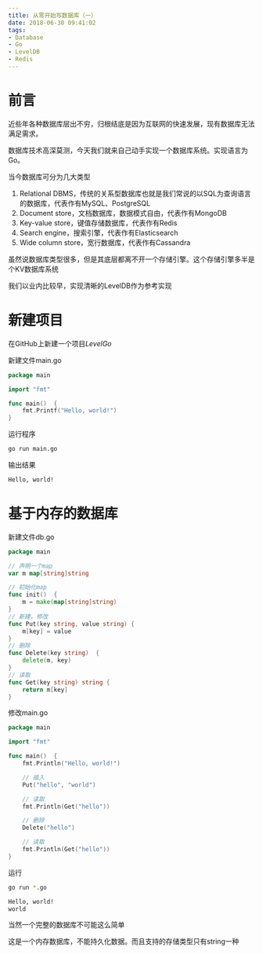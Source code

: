 ```yaml
---
title: 从零开始写数据库（一）
date: 2018-06-30 09:41:02
tags:
- Database
- Go
- LevelDB
- Redis
---
```


# 前言

近些年各种数据库层出不穷，归根结底是因为互联网的快速发展，现有数据库无法满足需求。

数据库技术高深莫测，今天我们就来自己动手实现一个数据库系统。实现语言为Go。

当今数据库可分为几大类型

1. Relational DBMS，传统的关系型数据库也就是我们常说的以SQL为查询语言的数据库，代表作有MySQL、PostgreSQL
2. Document store，文档数据库，数据模式自由，代表作有MongoDB
3. Key-value store，键值存储数据库，代表作有Redis
4. Search engine，搜索引擎，代表作有Elasticsearch
5. Wide column store，宽行数据库，代表作有Cassandra

虽然说数据库类型很多，但是其底层都离不开一个存储引擎。这个存储引擎多半是个KV数据库系统

我们以业内比较早，实现清晰的LevelDB作为参考实现

# 新建项目

在GitHub上新建一个项目*LevelGo*

新建文件main.go

```go
package main

import "fmt"

func main()  {
	fmt.Printf("Hello, world!")
}
```
运行程序

```bash
go run main.go
```

输出结果
```bash
Hello, world!
```

# 基于内存的数据库

新建文件db.go

```go
package main

// 声明一个map
var m map[string]string

// 初始化map
func init()  {
	m = make(map[string]string)
}
// 新建，修改
func Put(key string, value string) {
	m[key] = value
}
// 删除
func Delete(key string)  {
	delete(m, key)
}
// 读取
func Get(key string) string {
	return m[key]
}

```

修改main.go

```go
package main

import "fmt"

func main()  {
	fmt.Println("Hello, world!")

	// 插入
	Put("hello", "world")

	// 读取
	fmt.Println(Get("hello"))

	// 删除
	Delete("hello")

	// 读取
	fmt.Println(Get("hello"))
}

```

运行
```bash
go run *.go

Hello, world!
world


```

当然一个完整的数据库不可能这么简单

这是一个内存数据库，不能持久化数据。而且支持的存储类型只有string一种

